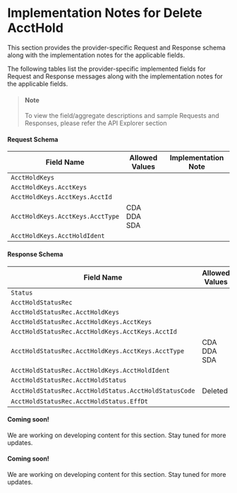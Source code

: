 # Implementation Notes for Delete AcctHold
This section provides the provider-specific Request and Response schema along with the implementation notes for the applicable fields.
<!-- 
type: tab 
titles: Premier, Precision, Signature, 
-->


The following tables list the provider-specific implemented fields for Request and Response messages along with the implementation notes for the applicable fields. 


<!-- theme: info -->
> #### Note
> 
> To view the field/aggregate descriptions and sample Requests and Responses, please refer the API Explorer section


#### Request Schema
|Field Name|Allowed Values|Implementation Note|
|----|----|----|
|`AcctHoldKeys`|||
|`AcctHoldKeys.AcctKeys`|||
|`AcctHoldKeys.AcctKeys.AcctId`|||
|`AcctHoldKeys.AcctKeys.AcctType`|CDA<br>DDA<br>SDA||
|`AcctHoldKeys.AcctHoldIdent`|||
#### Response Schema
|Field Name|Allowed Values|Implementation Note|
|----|----|----|
|`Status`|| |
|`AcctHoldStatusRec`|||
|`AcctHoldStatusRec.AcctHoldKeys`|||
|`AcctHoldStatusRec.AcctHoldKeys.AcctKeys`|||
|`AcctHoldStatusRec.AcctHoldKeys.AcctKeys.AcctId`|||
|`AcctHoldStatusRec.AcctHoldKeys.AcctKeys.AcctType`|CDA<br>DDA<br>SDA||
|`AcctHoldStatusRec.AcctHoldKeys.AcctHoldIdent`|||
|`AcctHoldStatusRec.AcctHoldStatus`|||
|`AcctHoldStatusRec.AcctHoldStatus.AcctHoldStatusCode`|Deleted||
|`AcctHoldStatusRec.AcctHoldStatus.EffDt`|||
<!-- type: tab -->


#### Coming soon!
We are working on developing content for this section. Stay tuned for more updates. 


<!-- type: tab -->


#### Coming soon!
We are working on developing content for this section. Stay tuned for more updates. 


<!-- type: tab-end -->
